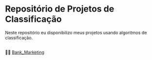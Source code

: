 # **Repositório de Projetos de Classificação**

Neste repositório eu disponibilizo meus projetos usando algoritmos de classificação.
<br>
<br>

👨‍💻 [Bank_Marketing](https://github.com/wagnermoraesjr/Projetos_Ciencia_de_Dados/tree/main/Projetos_de_Classificacao/Bank_Marketing#readme)

